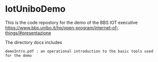 # IotUniboDemo
This is the code repostory for the demo of the BBS IOT executive https://www.bbs.unibo.it/hp/open-program/internet-of-things/#presentazione

The directory docs includes 

    demoIntro.pdf : an operational introduction to the basic tools used for the demo
